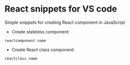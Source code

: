 # React snippets for VS code

Simple snippets for creating React component in JavaScript

- Create stateless component:

```
reactcomponent name
```

- Create React class component:

```
reactclass name
```
